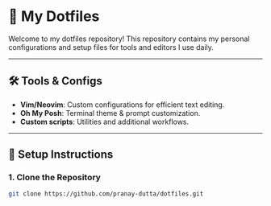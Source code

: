 # 🌟 My Dotfiles

Welcome to my dotfiles repository! This repository contains my personal configurations and setup files for tools and editors I use daily.

---

## 🛠️ Tools & Configs

- **Vim/Neovim**: Custom configurations for efficient text editing.
- **Oh My Posh**: Terminal theme & prompt customization.
- **Custom scripts**: Utilities and additional workflows.
---

## 🚀 Setup Instructions

### 1. Clone the Repository

```bash
git clone https://github.com/pranay-dutta/dotfiles.git

```